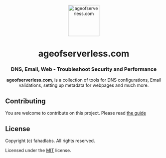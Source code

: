 <p align="center">
  <a href="https://ageofserverless.com" target="_blank">
    <img alt="ageofserverless.com" width="100" src="https://user-images.githubusercontent.com/30201930/139417412-2038e90e-86a9-4fb9-b577-e81c93020ba5.png" />
  </a>
</p>

<h1 align="center">
  ageofserverless.com
</h1>

<h3 align="center">
  DNS, Email, Web - Troubleshoot Security and Performance
</h3>

<p align="center"><strong>ageofserverless.com</strong>, is a collection of tools for DNS configurations, Email validations, setting up metadata for webpages and much more.</p>

## Contributing

You are welcome to contribute on this project. Please read [the guide](/CONTRIBUTING.md)

## License

Copyright (c) fahadlabs. All rights reserved.

Licensed under the [MIT](LICENSE) license.

